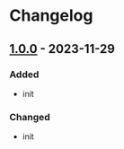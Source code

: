 <!-- Keep a Changelog guide -> https://keepachangelog.com -->

# Changelog

## [1.0.0] - 2023-11-29

### Added

- init

### Changed

- init

[Unreleased]: https://github.com/dixtdf/ArchiveManager
[1.0.0]: https://github.com/dixtdf/ArchiveManager
